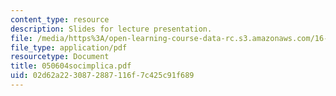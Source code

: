 ```yaml
---
content_type: resource
description: Slides for lecture presentation.
file: /media/https%3A/open-learning-course-data-rc.s3.amazonaws.com/16-422-human-supervisory-control-of-automated-systems-spring-2004/02d62a2230872887116f7c425c91f689_050604socimplica.pdf
file_type: application/pdf
resourcetype: Document
title: 050604socimplica.pdf
uid: 02d62a22-3087-2887-116f-7c425c91f689
---
```

